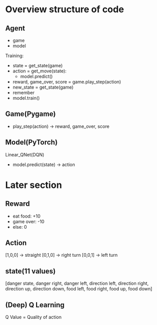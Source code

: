 # Overview structure of code

## Agent
- game
- model

Training:
- state = get_state(game)
- action = get_move(state):
    - model.predict()
- reward, game_over, score = game.play_step(action)
- new_state = get_state(game)
- remember
- model.train()

## Game(Pygame)
- play_step(action)
    -> reward, game_over, score

## Model(PyTorch)
Linear_QNet(DQN)
- model.predict(state)
    -> action


# Later section
## Reward
- eat food: +10
- game over: -10
- else: 0

## Action
[1,0,0] -> straight
[0,1,0] -> right turn
[0,0,1] -> left turn


## state(11 values)
[danger state, danger right, danger left, direction left, direction right, direction up, direction down, food left, food right, food up, food down]


## (Deep) Q Learning
Q Value = Quality of action